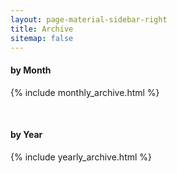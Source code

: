 ```yaml
---
layout: page-material-sidebar-right
title: Archive
sitemap: false
---
```

#### by Month
{% include monthly_archive.html %}

<br/>

#### by Year
{% include yearly_archive.html %}